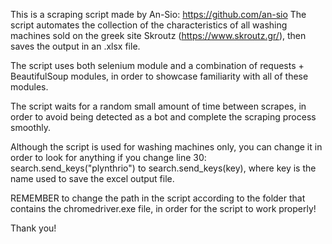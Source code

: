 This is a scraping script made by An-Sio: https://github.com/an-sio
The script automates the collection of the characteristics of all washing machines sold on the greek site Skroutz (https://www.skroutz.gr/), then saves the output in an .xlsx file.

The script uses both selenium module and a combination of requests + BeautifulSoup modules, in order to showcase familiarity with all of these modules.

The script waits for a random small amount of time between scrapes, in order to avoid being detected as a bot and complete the scraping process smoothly.

Although the script is used for washing machines only, you can change it in order to look for anything if you change line 30: search.send_keys("plynthrio") to search.send_keys(key), where key is the name used to save the excel output file.

REMEMBER to change the path in the script according to the folder that contains the chromedriver.exe file, in order for the script to work properly!

Thank you!
